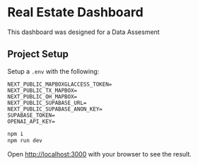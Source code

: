 # Real Estate Dashboard 

This dashboard was designed for a Data Assesment 

## Project Setup 

Setup a `.env` with the following: 

``` 
NEXT_PUBLIC_MAPBOXGLACCESS_TOKEN=
NEXT_PUBLIC_TX_MAPBOX=
NEXT_PUBLIC_OH_MAPBOX=
NEXT_PUBLIC_SUPABASE_URL=
NEXT_PUBLIC_SUPABASE_ANON_KEY=
SUPABASE_TOKEN=
OPENAI_API_KEY=
```

``` bash
npm i
npm run dev 
```

Open [http://localhost:3000](http://localhost:3000) with your browser to see the result.


